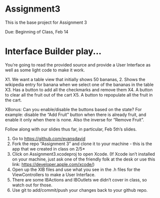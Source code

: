 Assignment3
===========

This is the base project for Assignment 3

Due: Beginning of Class, Feb 14

Interface Builder play...
==========================

You’re going to read the provided source and provide a User Interface as well as some light code to make it work. 

X1. We want a table view that initially shows 50 bananas, 
2. Shows the wikipedia entry for banana when we select one of the bananas in the table 
X3. Has a button to add all the checkmarks and remove them 
X4. A button to clear all the fruit out of the cart
X5. A button to repopulate all the fruit in the cart.

XBonus: 
Can you enable/disable the buttons based on the state? For example: disable the “Add Fruit” button when there is already fruit, and enable it only when there is none. Also the inverse for “Remove Fruit”.

Follow along with our slides thus far, in particular, Feb 5th’s slides.

1. Go to https://github.com/evansdavid
2. Fork the repo “Assignment 3” and clone it to your machine - this is the app that we created in class on 2/5*
3. Click on Assignment3.xcodeproj to open Xcode. (If Xcode isn’t installed on your machine, just ask one of the friendly folk at the desk or use this link: https://developer.apple.com/xcode/)
4. Open up the XIB files and use what you see in the .h files for the ViewControllers to make a User Interface.
5. There are some IBActions and IBOutlets we didn’t cover in class, so watch out for those.
6. Use git to add/commit/push your changes back to your github repo.
